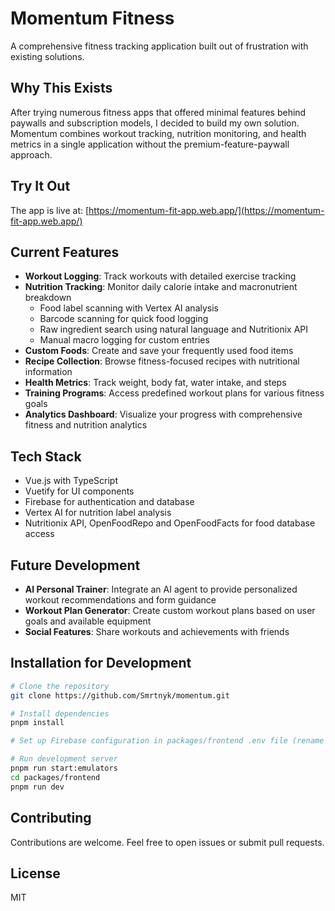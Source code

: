 # Momentum Fitness

A comprehensive fitness tracking application built out of frustration with existing solutions.

## Why This Exists

After trying numerous fitness apps that offered minimal features behind paywalls and subscription models, I decided to build my own solution. Momentum combines workout tracking, nutrition monitoring, and health metrics in a single application without the premium-feature-paywall approach.

## Try It Out

The app is live at: [https://momentum-fit-app.web.app/](https://momentum-fit-app.web.app/)

## Current Features

- **Workout Logging**: Track workouts with detailed exercise tracking
- **Nutrition Tracking**: Monitor daily calorie intake and macronutrient breakdown
    - Food label scanning with Vertex AI analysis
    - Barcode scanning for quick food logging
    - Raw ingredient search using natural language and Nutritionix API
    - Manual macro logging for custom entries
- **Custom Foods**: Create and save your frequently used food items
- **Recipe Collection**: Browse fitness-focused recipes with nutritional information
- **Health Metrics**: Track weight, body fat, water intake, and steps
- **Training Programs**: Access predefined workout plans for various fitness goals
- **Analytics Dashboard**: Visualize your progress with comprehensive fitness and nutrition analytics

## Tech Stack

- Vue.js with TypeScript
- Vuetify for UI components
- Firebase for authentication and database
- Vertex AI for nutrition label analysis
- Nutritionix API, OpenFoodRepo and OpenFoodFacts for food database access

## Future Development

- **AI Personal Trainer**: Integrate an AI agent to provide personalized workout recommendations and form guidance
- **Workout Plan Generator**: Create custom workout plans based on user goals and available equipment
- **Social Features**: Share workouts and achievements with friends

## Installation for Development

```bash
# Clone the repository
git clone https://github.com/Smrtnyk/momentum.git

# Install dependencies
pnpm install

# Set up Firebase configuration in packages/frontend .env file (rename .env-example to .env)

# Run development server
pnpm run start:emulators
cd packages/frontend
pnpm run dev
```

## Contributing

Contributions are welcome. Feel free to open issues or submit pull requests.

## License

MIT
